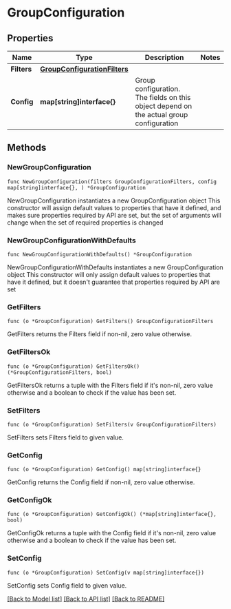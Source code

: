 # GroupConfiguration

## Properties

Name | Type | Description | Notes
------------ | ------------- | ------------- | -------------
**Filters** | [**GroupConfigurationFilters**](GroupConfigurationFilters.md) |  | 
**Config** | **map[string]interface{}** | Group configuration. The fields on this object depend on the actual group configuration | 

## Methods

### NewGroupConfiguration

`func NewGroupConfiguration(filters GroupConfigurationFilters, config map[string]interface{}, ) *GroupConfiguration`

NewGroupConfiguration instantiates a new GroupConfiguration object
This constructor will assign default values to properties that have it defined,
and makes sure properties required by API are set, but the set of arguments
will change when the set of required properties is changed

### NewGroupConfigurationWithDefaults

`func NewGroupConfigurationWithDefaults() *GroupConfiguration`

NewGroupConfigurationWithDefaults instantiates a new GroupConfiguration object
This constructor will only assign default values to properties that have it defined,
but it doesn't guarantee that properties required by API are set

### GetFilters

`func (o *GroupConfiguration) GetFilters() GroupConfigurationFilters`

GetFilters returns the Filters field if non-nil, zero value otherwise.

### GetFiltersOk

`func (o *GroupConfiguration) GetFiltersOk() (*GroupConfigurationFilters, bool)`

GetFiltersOk returns a tuple with the Filters field if it's non-nil, zero value otherwise
and a boolean to check if the value has been set.

### SetFilters

`func (o *GroupConfiguration) SetFilters(v GroupConfigurationFilters)`

SetFilters sets Filters field to given value.


### GetConfig

`func (o *GroupConfiguration) GetConfig() map[string]interface{}`

GetConfig returns the Config field if non-nil, zero value otherwise.

### GetConfigOk

`func (o *GroupConfiguration) GetConfigOk() (*map[string]interface{}, bool)`

GetConfigOk returns a tuple with the Config field if it's non-nil, zero value otherwise
and a boolean to check if the value has been set.

### SetConfig

`func (o *GroupConfiguration) SetConfig(v map[string]interface{})`

SetConfig sets Config field to given value.



[[Back to Model list]](../README.md#documentation-for-models) [[Back to API list]](../README.md#documentation-for-api-endpoints) [[Back to README]](../README.md)


